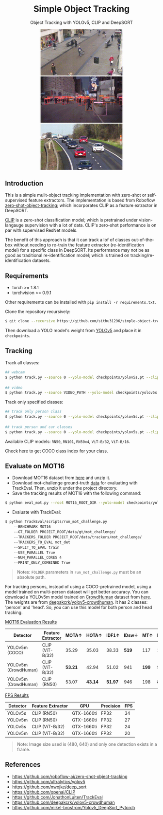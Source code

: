 # <div align="center">Simple Object Tracking</div>

<div align="center">
<p>Object Tracking with YOLOv5, CLIP and DeepSORT</p>
<p>
<img src="gifs/test_out.gif" width="270"/> <img src="gifs/newyork_out.gif" width="270"/> <img src="gifs/cars_out.gif" width="270"/> 
</p>
</div>

## Introduction

This is a simple mulit-object tracking implementation with zero-shot or self-supervised feature extractors. The implementation is based from Roboflow [zero-shot-object-tracking](https://github.com/roboflow-ai/zero-shot-object-tracking); which incorporates CLIP as a feature extractor in DeepSORT. 

[CLIP](https://openai.com/blog/clip/) is a zero-shot classification model; which is pretrained under vision-langauge supervision with a lot of data. CLIP's zero-shot performance is on par with supervised ResNet models.

The benefit of this approach is that it can track a lof of classes out-of-the-box without needing to re-train the feature extractor (re-identification model) for a specific class in DeepSORT. Its performance may not be as good as traditional re-identification model; which is trained on tracking/re-identification datasets.


## Requirements

* torch >= 1.8.1
* torchvision >= 0.9.1

Other requirements can be installed with `pip install -r requirements.txt`.

Clone the repository recursively:

```bash
$ git clone --recursive https://github.com/sithu31296/simple-object-tracking.git
```

Then download a YOLO model's weight from [YOLOv5](https://github.com/ultralytics/yolov5) and place it in `checkpoints`.

## Tracking

Track all classes:

```bash
## webcam
$ python track.py --source 0 --yolo-model checkpoints/yolov5s.pt --clip-model RN50

## video
$ python track.py --source VIDEO_PATH --yolo-model checkpoints/yolov5s.pt --clip-model RN50
```

Track only specified classes:

```bash
## track only person class
$ python track.py --source 0 --yolo-model checkpoints/yolov5s.pt --clip-model RN50 --filter-class 0

## track person and car classes
$ python track.py --source 0 --yolo-model checkpoints/yolov5s.pt --clip-model RN50 --filter-class 0 2
```

Available CLIP models: `RN50`, `RN101`, `RN50x4`, `ViT-B/32`, `ViT-B/16`.

Check [here](tracking/utils.py#L14) to get COCO class index for your class.

## Evaluate on MOT16

* Download MOT16 dataset from [here](https://motchallenge.net/data/MOT16.zip) and unzip it.
* Download mot-challenge ground-truth [data](https://omnomnom.vision.rwth-aachen.de/data/TrackEval/data.zip) for evaluating with TrackEval. Then, unzip it under the project directory.
* Save the tracking results of MOT16 with the following command:

```bash
$ python eval_mot.py --root MOT16_ROOT_DIR --yolo-model checkpoints/yolov5m.pt --clip-model RN50
```

* Evaluate with TrackEval:

```bash
$ python TrackEval/scripts/run_mot_challenge.py
    --BENCHMARK MOT16
    --GT_FOLDER PROJECT_ROOT/data/gt/mot_challenge/
    --TRACKERS_FOLDER PROJECT_ROOT/data/trackers/mot_challenge/
    --TRACKERS_TO_EVAL mot_det
    --SPLIT_TO_EVAL train
    --USE_PARALLEL True
    --NUM_PARALLEL_CORES 4
    --PRINT_ONLY_COMBINED True
```

> Notes: `FOLDER` parameters in `run_mot_challenge.py` must be an absolute path.

For tracking persons, instead of using a COCO-pretrained model, using a model trained on multi-person dataset will get better accuracy. You can download a YOLOv5m model trained on [CrowdHuman](https://www.crowdhuman.org/) dataset from [here](https://drive.google.com/file/d/1gglIwqxaH2iTvy6lZlXuAcMpd_U0GCUb/view?usp=sharing). The weights are from [deepakcrk/yolov5-crowdhuman](https://github.com/deepakcrk/yolov5-crowdhuman). It has 2 classes: 'person' and 'head'. So, you can use this model for both person and head tracking.

<u>MOT16 Evaluation Results</u>

Detector | Feature Extractor | MOTA↑ | HOTA↑ | IDF1↑ | IDsw↓ | MT↑ | ML↓ | FP↓ | FN↓
--- | --- | --- | --- | --- | --- | --- | --- | --- | ---
YOLOv5m<br>(COCO) | CLIP<br>(ViT-B/32) | 35.29 | 35.03 | 38.33 | **519** | 117 | 191 | **7061** | 63865
YOLOv5m<br>(CrowdHuman) | CLIP<br>(ViT-B/32) | **53.21** | 42.94 | 51.02 | 941 | **199** | 91 | 14239 | **36475**
YOLOv5m<br>(CrowdHuman) | CLIP<br>(RN50) | 53.07 | **43.14** | **51.97** | 946 | 198 | **88** | 14331 | 36537


<u>FPS Results</u>

Detector | Feature Extractor | GPU | Precision | FPS
--- | --- | --- | --- | ---
YOLOv5s | CLIP (RN50) | GTX-1660ti | FP32 | 34
YOLOv5m | CLIP (RN50) | GTX-1660ti | FP32 | 27
YOLOv5s | CLIP (ViT-B/32) | GTX-1660ti | FP32 | 24
YOLOv5m | CLIP (ViT-B/32) | GTX-1660ti | FP32 | 20

> Note: Image size used is (480, 640) and only one detection exists in a frame.

## References

* https://github.com/roboflow-ai/zero-shot-object-tracking
* https://github.com/ultralytics/yolov5
* https://github.com/nwojke/deep_sort
* https://github.com/openai/CLIP
* https://github.com/JonathonLuiten/TrackEval
* https://github.com/deepakcrk/yolov5-crowdhuman
* https://github.com/mikel-brostrom/Yolov5_DeepSort_Pytorch